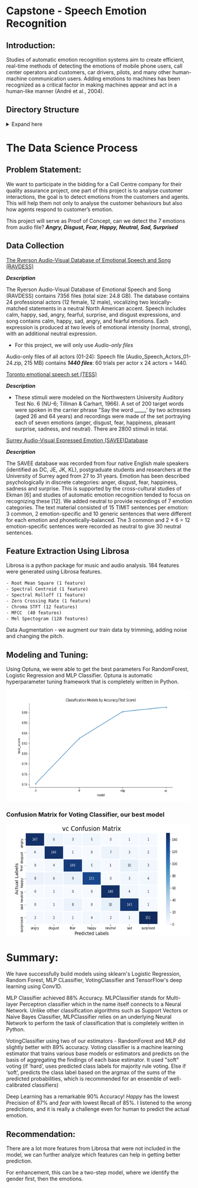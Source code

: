 # Capstone - Speech Emotion Recognition


## Introduction:

Studies of automatic emotion recognition systems aim to create efficient, real-time methods of detecting the emotions of mobile phone users, call center operators and customers, car drivers, pilots, and many other human-machine communication users. Adding emotions to machines has been recognized as a critical factor in making machines appear and act in a human-like manner (André et al., 2004).



## Directory Structure
<details>
  <summary>Expand here</summary>

```
Capstone - Speech Emotion Recognition
|__ 01-A EDA_VoiceSentiment-RAVDESS.ipynb
|__ 01-B EDA_VoiceSentiment-TESS.ipynb
|__ 01-C EDA_VoiceSentiment-SAVEES.ipynb
|__ 02 VoiceSentiment-Feature_Extraction.ipynb
|__ 03-A SER_TraditionalML.ipynb
|__ 03-B SER_DeepLearning.ipynb
|__ 04-A VotingClass_Post-Model Testing.ipynb
|__ 04-B TF_Post-Model Testing.ipynb
|__ datasets
|   |__ train.csv      
|   |__ test.csv              
|__ README.md
|__ requirement.txt
```
</details>

# The Data Science Process

## Problem Statement:

We want to participate in the bidding for a Call Centre company for their quality assurance project, one part of this project is to analyse customer interactions,  the goal is to  detect emotions from  the customers and agents. This will help them  not only to analyse the customer behaviours but also how agents respond to customer’s emotion. 


This  project will serve as Proof of Concept, can we detect the 7 emotions from audio file?  ***Angry,  Disgust, Fear, Happy, Neutral, Sad, Surprised***

## Data Collection

[The Ryerson Audio-Visual Database of Emotional Speech and Song (RAVDESS)](https://zenodo.org/record/1188976#.YmlBpS8RoTs)

***Description***

The Ryerson Audio-Visual Database of Emotional Speech and Song (RAVDESS) contains 7356 files (total size: 24.8 GB). The database contains 24 professional actors (12 female, 12 male), vocalizing two lexically-matched statements in a neutral North American accent. Speech includes calm, happy, sad, angry, fearful, surprise, and disgust expressions, and song contains calm, happy, sad, angry, and fearful emotions. Each expression is produced at two levels of emotional intensity (normal, strong), with an additional neutral expression.

- For this project, we will only use *Audio-only files*

Audio-only files of all actors (01-24):
Speech file (Audio_Speech_Actors_01-24.zip, 215 MB) contains ***1440 files***: 60 trials per actor x 24 actors = 1440. 



[Toronto emotional speech set (TESS)](https://tspace.library.utoronto.ca/handle/1807/24487)

***Description***

- These stimuli were modeled on the Northwestern University Auditory Test No. 6 (NU-6; Tillman & Carhart, 1966). A set of 200 target words were spoken in the carrier phrase "Say the word _____' by two actresses (aged 26 and 64 years) and recordings were made of the set portraying each of seven emotions (anger, disgust, fear, happiness, pleasant surprise, sadness, and neutral). There are 2800 stimuli in total.


[Surrey Audio-Visual Expressed Emotion (SAVEE)Database](http://personal.ee.surrey.ac.uk/Personal/P.Jackson/SAVEE/Database.html)

***Description***

The SAVEE database was recorded from four native English male speakers (identified as DC, JE, JK, KL), postgraduate students and researchers at the University of Surrey aged from 27 to 31 years. Emotion has been described psychologically in discrete categories: anger, disgust, fear, happiness, sadness and surprise. This is supported by the cross-cultural studies of Ekman [6] and studies of automatic emotion recognition tended to focus on recognizing these [12]. We added neutral to provide recordings of 7 emotion categories. The text material consisted of 15 TIMIT sentences per emotion: 3 common, 2 emotion-specific and 10 generic sentences that were different for each emotion and phonetically-balanced. The 3 common and 2 × 6 = 12 emotion-specific sentences were recorded as neutral to give 30 neutral sentences. 


## Feature Extraction Using Librosa

Librosa is a python package for music and audio analysis. 184 features were generated using Librosa features.

       
    - Root Mean Square (1 feature)
    - Spectral Centroid (1 feature)
    - Spectral Rolloff (1 feature)
    - Zero Crossing Rate (1 feature)
    - Chroma STFT (12 features) 
    - MFCC  (40 features)
    - Mel Spectogram (128 features)

Data Augmentation - we augment our train data by trimming, adding noise and changing the pitch.


## Modeling and Tuning:

Using Optuna, we were able to get the best parameters For RandomForest, Logistic Regression and MLP Classifier.
Optuna is  automatic hyperparameter tuning framework that is completely written in Python.


<img  src="image/accuracy.png" width=500 height=300/>


### Confusion Matrix for Voting Classifier, our best model


<img  src="image/conf_matrix.png" width=500 height=300/>



# Summary:

We have successfully build  models using sklearn's Logistic Regression, Random Forest, MLP CLassifier, VotingClassifier and TensorFlow's deep learning using Conv1D.

MLP Classifier achieved  88% Accuracy. MLPClassifier stands for Multi-layer Perceptron classifier which in the name itself connects to a Neural Network. Unlike other classification algorithms such as Support Vectors or Naive Bayes Classifier, MLPClassifier relies on an underlying Neural Network to perform the task of classification that is completely written in Python.

VotingClassifier using two of our estimators -  RandomForest and MLP did slightly better with 89% accuracy. Voting classifier is a machine learning estimator that trains various base models or estimators and predicts on the basis of aggregating the findings of each base estimator. It used "soft" voting (if ‘hard’, uses predicted class labels for majority rule voting. Else if ‘soft’, predicts the class label based on the argmax of the sums of the predicted probabilities, which is recommended for an ensemble of well-calibrated classifiers)


Deep Learning has a remarkable 90% Accuracy! *Happy* has the lowest Precision of 87% and *fear* with lowest Recall of 85%. I listened to the wrong predictions, and it is really a challenge even for human to predict the actual emotion.



## Recommendation:

There are a lot more features from Librosa that were not included in the model, we can further analyze which features can help in getting better prediction.

For enhancement, this can be a two-step model, where we identify the gender first, then the emotions.





